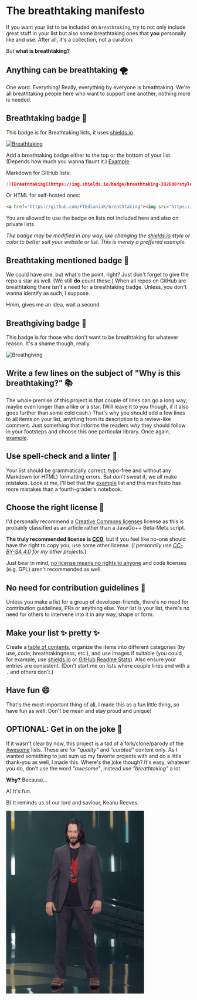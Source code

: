 # The breathtaking manifesto

If you want your list to be included on `breathtaking`, try to not only include great stuff in your list but also some breathtaking ones that **you** personally like and use. After all, it's a collection, not a curation.

But **what is breathtaking?**

## Anything can be breathtaking 🌪️

One word. Everything! Really, everything by everyone is breathtaking. We're all breathtaking people here who want to support one another, nothing more is needed.

## Breathtaking badge 🤩

This badge is for Breathtaking lists, it uses [shields.io](https://shields.io/).

[![Breathtaking](https://img.shields.io/badge/breathtaking-332E00?style=flat&label=%F0%9F%A4%A9&labelColor=ffeb3b)](https://github.com/FTEdianiaK/breathtaking)

Add a breathtaking badge either to the top or the bottom of your list. (Depends how much you wanna flaunt it.) [Example](https://github.com/FTEdianiaK/breathtaking-items).

Markdown for GitHub lists:

```md
[![Breathtaking](https://img.shields.io/badge/breathtaking-332E00?style=flat&label=%F0%9F%A4%A9&labelColor=ffeb3b)](https://github.com/FTEdianiaK/breathtaking)
```

Or HTML for self-hosted ones:

```html
<a href="https://github.com/FTEdianiaK/breathtaking"><img src="https://img.shields.io/badge/breathtaking-332E00?style=flat&label=%F0%9F%A4%A9&labelColor=ffeb3b"></a>
```

You are allowed to use the badge on lists not included here and also on private lists.

*The badge may be modified in any way, like changing the [shields.io](https://shields.io/) style or color to better suit your website or list. This is merely a preffered example.*

## Breathtaking mentioned badge 🌟

We could have one, but what's the point, right? Just don't forget to give the repo a star as well. (We still **do** count these.) When all repos on GitHub are breathtaking there isn't a need for a breathtaking badge. Unless, you don't wanna identify as such, I suppose.

Hmm, gives me an idea, wait a second.

## Breathgiving badge 😤

This badge is for those who don't want to be breathtaking for whatever reason. It's a shame though, really.

![Breathgiving](https://img.shields.io/badge/Breathgiving-332E00?style=flat&label=%F0%9F%98%A4&labelColor=FF3B3B)

## Write a few lines on the subject of "Why is this breathtaking?" 📚

The whole premise of this project is that couple of lines can go a long way, maybe even longer than a like or a star. (Will leave it to you though, if it also goes further than some cold cash.) That's why you should add a few lines to all items on your list, anything from its description to a review-like comment. Just something that informs the readers *why* they should follow in your footsteps and choose this one particular library. Once again, [example](https://github.com/FTEdianiaK/breathtaking-items).

## Use spell-check and a linter 🔬

Your list should be grammatically correct, typo-free and without any Markdown (or HTML) formatting errors. But don't sweat it, we all make mistakes. Look at me, I'll bet that the [example](https://github.com/FTEdianiaK/breathtaking-items) list and this manifesto has more mistakes than a fourth-grader's notebook.

## Choose the right license 🤔

I'd personally recommend a [Creative Commons licenses](https://creativecommons.org/) license as this is probably classified as an article rather than a JavaGo++ Beta-Meta script.

**The truly recommended license is [CC0](https://creativecommons.org/publicdomain/zero/1.0/)**, but if you feel like no-one should have the right to copy you, use some other license. (*I personally use [CC-BY-SA 4.0](https://creativecommons.org/licenses/by-sa/4.0/) for my other projects.*)

Just bear in mind, [no license means no rights to anyone](https://choosealicense.com/no-permission/) and code licenses (e.g. GPL) aren't recommended as well.

## No need for contribution guidelines 🙅

Unless you make a list for a group of developer-friends, there's no need for contribution guidelines, PRs or anything else. Your list is your list, there's no need for others to intervene into it in any way, shape or form.

## Make your list ✨ pretty ✨

Create a [table of contents](https://github.com/sindresorhus/stuff/blob/main/toc-generators.md), organize the items into different categories (by use, code, breathtakingness, etc.), and use images if suitable (you could, for example, use [shields.io](https://shields.io/) or [GitHub Readme Stats](https://github.com/anuraghazra/github-readme-stats)). Also ensure your entries are consistent. (Don't start me on lists where couple lines end with a `.` and others don't.)

## Have fun 😄

That's the most important thing of all, I made this as a fun little thing, so have fun as well. Don't be mean and stay proud and unique!

## OPTIONAL: Get in on the joke 🤫

If it wasn't clear by now, this project is a tad of a fork/clone/parody of the [Awesome](https://github.com/sindresorhus/awesome/tree/main) lists. These are for *"quality"* and *"curated"* content only. As I wanted something to just sum up my favorite projects with and do a little thank-you as well, I made this. Where's the joke though? It's easy, whatever you do, don't use the word *"awesome"*, instead use *"breathtaking"* a lot.

**Why?** Because...


A) It's fun.

B) It reminds us of our lord and saviour, Keanu Reeves.

![You're breathtaking!](breathtaking.gif)
